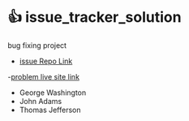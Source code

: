 # :+1: issue_tracker_solution
bug fixing project

- [issue Repo Link](https://github.com/ProgrammingHero1/issue-tracker)

-[problem live site link](https://programminghero1.github.io/issue-tracker/)

- George Washington
- John Adams
- Thomas Jefferson

